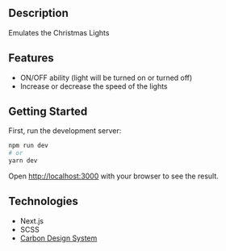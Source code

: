 ## Description

Emulates the Christmas Lights


## Features

- ON/OFF ability (light will be turned on or turned off)
- Increase or decrease the speed of the lights

## Getting Started

First, run the development server:

```bash
npm run dev
# or
yarn dev
```

Open [http://localhost:3000](http://localhost:3000) with your browser to see the result.




## Technologies

- Next.js
- SCSS
- [Carbon Design System](https://www.carbondesignsystem.com/)

